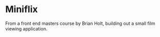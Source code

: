 # Miniflix

From a front end masters course by Brian Holt, building out a small film viewing application.

